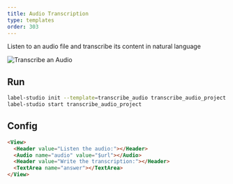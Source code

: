 ```yaml
---
title: Audio Transcription 
type: templates
order: 303
---
```


Listen to an audio file and transcribe its content in natural language

<img src="/images/screens/audio_transcription.png" class="img-template-example" title="Transcribe an Audio" />

## Run

```bash
label-studio init --template=transcribe_audio transcribe_audio_project
label-studio start transcribe_audio_project 
```

## Config 

```html
<View>
  <Header value="Listen the audio:"></Header>
  <Audio name="audio" value="$url"></Audio>
  <Header value="Write the transcription:"></Header>
  <TextArea name="answer"></TextArea>
</View>
```
